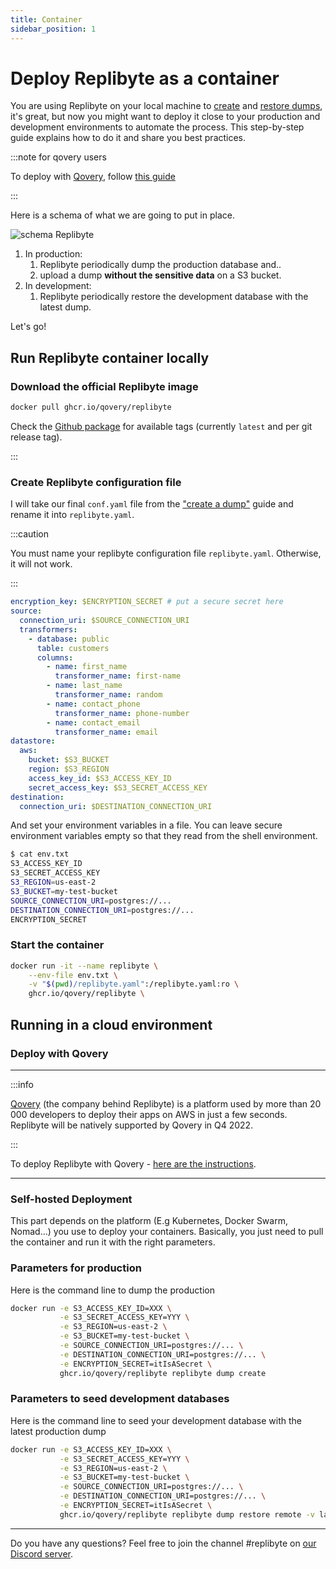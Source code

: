 ```yaml
---
title: Container
sidebar_position: 1
---
```


# Deploy Replibyte as a container

You are using Replibyte on your local machine to [create](/docs/guides/create-a-dump) and [restore dumps](/docs/guides/restore-a-dump), it's great, but now you might want to deploy it close to your production and development environments to automate the process. This step-by-step guide explains how to do it and share you best practices.

:::note for qovery users

To deploy with [Qovery](https://www.qovery.com), follow [this guide](/docs/guides/deploy-replibyte/qovery)

:::

Here is a schema of what we are going to put in place.

![schema Replibyte](/img/replibyte_dump_and_restore.jpg)

1. In production:
   1. Replibyte periodically dump the production database and..
   2. upload a dump **without the sensitive data** on a S3 bucket.
2. In development:
   1. Replibyte periodically restore the development database with the latest dump.

Let's go!

## Run Replibyte container locally

### Download the official Replibyte image

```sh
docker pull ghcr.io/qovery/replibyte
```

Check the [Github package](https://github.com/qovery/replibyte/pkgs/container/replibyte) for available tags (currently `latest` and per git release tag).

:::

### Create Replibyte configuration file

I will take our final `conf.yaml` file from the ["create a dump"](/docs/guides/create-a-dump) guide and rename it into `replibyte.yaml`.

:::caution

You must name your replibyte configuration file `replibyte.yaml`. Otherwise, it will not work.

:::

```yaml title="replibyte.yaml"
encryption_key: $ENCRYPTION_SECRET # put a secure secret here
source:
  connection_uri: $SOURCE_CONNECTION_URI
  transformers:
    - database: public
      table: customers
      columns:
        - name: first_name
          transformer_name: first-name
        - name: last_name
          transformer_name: random
        - name: contact_phone
          transformer_name: phone-number
        - name: contact_email
          transformer_name: email
datastore:
  aws:
    bucket: $S3_BUCKET
    region: $S3_REGION
    access_key_id: $S3_ACCESS_KEY_ID
    secret_access_key: $S3_SECRET_ACCESS_KEY
destination:
  connection_uri: $DESTINATION_CONNECTION_URI
```

And set your environment variables in a file. You can leave secure environment variables empty so that they read from the shell environment.

```sh
$ cat env.txt
S3_ACCESS_KEY_ID
S3_SECRET_ACCESS_KEY
S3_REGION=us-east-2
S3_BUCKET=my-test-bucket
SOURCE_CONNECTION_URI=postgres://...
DESTINATION_CONNECTION_URI=postgres://...
ENCRYPTION_SECRET
```

### Start the container

```sh
docker run -it --name replibyte \
    --env-file env.txt \
    -v "$(pwd)/replibyte.yaml":/replibyte.yaml:ro \
    ghcr.io/qovery/replibyte \
```

## Running in a cloud environment

### Deploy with Qovery

---

:::info

[Qovery](https://www.qovery.com) (the company behind Replibyte) is a platform used by more than 20 000 developers to deploy their apps on AWS in just a few seconds. Replibyte will be natively supported by Qovery in Q4 2022.

:::

To deploy Replibyte with Qovery - [here are the instructions](/docs/guides/deploy-replibyte/qovery).

---

### Self-hosted Deployment

This part depends on the platform (E.g Kubernetes, Docker Swarm, Nomad...) you use to deploy your containers. Basically, you just need to pull the container and run it with the right parameters.

### Parameters for production

Here is the command line to dump the production

```bash
docker run -e S3_ACCESS_KEY_ID=XXX \
           -e S3_SECRET_ACCESS_KEY=YYY \
           -e S3_REGION=us-east-2 \
           -e S3_BUCKET=my-test-bucket \
           -e SOURCE_CONNECTION_URI=postgres://... \
           -e DESTINATION_CONNECTION_URI=postgres://... \
           -e ENCRYPTION_SECRET=itIsASecret \
           ghcr.io/qovery/replibyte replibyte dump create
```

### Parameters to seed development databases

Here is the command line to seed your development database with the latest production dump

```bash
docker run -e S3_ACCESS_KEY_ID=XXX \
           -e S3_SECRET_ACCESS_KEY=YYY \
           -e S3_REGION=us-east-2 \
           -e S3_BUCKET=my-test-bucket \
           -e SOURCE_CONNECTION_URI=postgres://... \
           -e DESTINATION_CONNECTION_URI=postgres://... \
           -e ENCRYPTION_SECRET=itIsASecret \
           ghcr.io/qovery/replibyte replibyte dump restore remote -v latest
```

---

Do you have any questions? Feel free to join the channel #replibyte on [our Discord server](https://discord.qovery.com).
